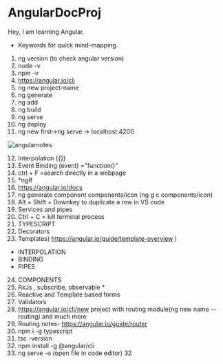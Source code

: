 # AngularDocProj
Hey, I am learning Angular.
- Keywords for quick mind-mapping.
1. ng version (to check angular version)
2. node -v
3. npm -v
4. https://angular.io/cli
5. ng new project-name
6. ng generate
7. ng add
8. ng build
9. ng serve
10. ng deploy
11. ng new first->ng serve -> localhost:4200

![angularnotes](https://user-images.githubusercontent.com/51438542/203924161-1df9a63a-7bce-41c0-a8b1-e082e8f5b6ec.JPG)

12. Interpolation {{}}
13. Event Binding  (event) ="function()"
14. ctrl + F =search directly in a webpage
15. *ngIf
16. https://angular.io/docs
17. ng generate component components/icon (ng g c components/icon)
18. Alt + Shift + Downkey  to duplicate a row in VS code
19. Services and pipes
20. Ctrl + C = kill terminal process
21. TYPESCRIPT
22. Decorators
23. Templates( https://angular.io/guide/template-overview )
- INTERPOLATION
- BINDING
- PIPES

24. COMPONENTS
25. RxJs , subscribe, observable *
26. Reactive and Template based forms
27. Validators
28. https://angular.io/cli/new  project with routing module(ng new name --routing) and much more
29. Routing notes- https://angular.io/guide/router
30. npm i -g typescript
31. tsc -version
32. npm install -g @angular/cli
33. ng serve -o (open file in code editor)
32

